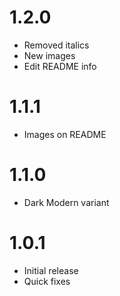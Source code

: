 # 1.2.0

- Removed italics
- New images
- Edit README info

# 1.1.1

- Images on README

# 1.1.0

- Dark Modern variant

# 1.0.1

- Initial release
- Quick fixes
